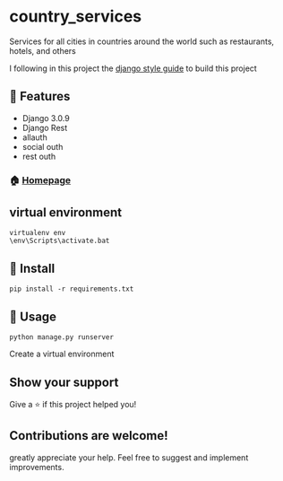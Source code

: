 # country_services
Services for all cities in countries around the world such as restaurants, hotels, and others


I following in this project the <a class="reference external" href="https://github.com/HackSoftware/Django-Styleguide"> django style guide</a> to build this project


## :triangular_flag_on_post: Features

- Django 3.0.9
- Django Rest
- allauth
- social outh
- rest outh

### 🏠 [Homepage](https://github.com/jefftriplett/django-jobs)

## virtual environment
```shell
virtualenv env
\env\Scripts\activate.bat
```


## :wrench: Install

```shell
pip install -r requirements.txt
```

## :rocket: Usage

```shell
python manage.py runserver
```

Create a virtual environment


## Show your support

Give a ⭐️ if this project helped you!



## Contributions are welcome!
greatly appreciate your help. Feel free to suggest and implement improvements.

